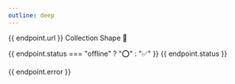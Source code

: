 ```yaml
---
outline: deep
---
```


<script setup>
import { data as updatimeData } from './uptime.data.js'
import { data as metadataData } from './metadata.data.js'
const endpoints = updatimeData.endpoints
const metadata = metadataData.endpoints

for (let ix = 0; ix < endpoints.length; ix++) {
    const metadata = metadata.filter(m => m.url === endpoints[ix].url)[0]
    if (metadata && metadata.status === 'online') {
        endpoints[ix].metadata = metadata
    }
}
</script>

<div v-for="endpoint of endpoints">
    <article :class="{'custom-block': true, 'danger': endpoint.status === 'offline', 'info': endpoint.status !== 'offline'}">
        <a :href="endpoint.url" target="_blank">{{ endpoint.url }}</a><a v-if="endpoint.metadata" :href="endpoint.metadata.mermaidUrl" target="_blank"> Collection Shape 🔎</a>
        <p><span>{{ endpoint.status === "offline" ? "⭕" : "✅" }}</span> {{ endpoint.status }}</p>
        <p v-if="endpoint.error">{{ endpoint.error }}</p>
    </article>
</div>
